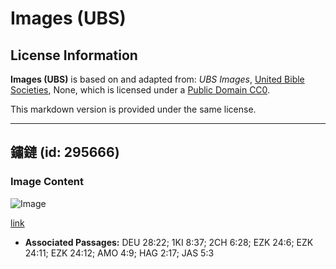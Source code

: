 # Images (UBS)

## License Information

**Images (UBS)** is based on and adapted from: _UBS Images_, [United Bible Societies](https://unitedbiblesocieties.org/), None, which is licensed under a [Public Domain CC0](https://creativecommons.org/public-domain/cc0/).

This markdown version is provided under the same license.



--------------------------------

## 鏽鏈 (id: 295666)

### Image Content

![Image](https://cdn.aquifer.bible/aquifer-content/resources/Media/WEB-0890_rust_chain.jpg)

[link](https://cdn.aquifer.bible/aquifer-content/resources/Media/WEB-0890_rust_chain.jpg)

* **Associated Passages:** DEU 28:22; 1KI 8:37; 2CH 6:28; EZK 24:6; EZK 24:11; EZK 24:12; AMO 4:9; HAG 2:17; JAS 5:3

